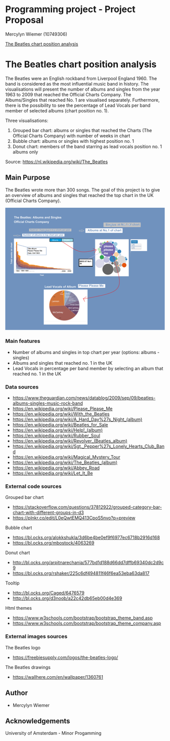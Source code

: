 # Programming project - Project Proposal #

Mercylyn Wiemer (10749306)

[The Beatles chart position analysis](https://mercylyn.github.io/mprogproject/index.html)

# The Beatles chart position analysis #

The Beatles were an English rockband from Liverpool England 1960. The band is considered as the most influential music band in history. The visualisations will present the number of albums and singles from the year 1963 to 2009 that reached the Official Charts Company. The Albums/Singles that reached No. 1 are visualised separately. Furthermore, there is the possibility to see the percentage of Lead Vocals per band member of selected albums (chart position no. 1).

Three visualisations:
1) Grouped bar chart: albums or singles that reached the Charts (The Official Charts Company) with number of weeks in chart
2) Bubble chart: albums or singles with highest position no. 1
3) Donut chart: members of the band starring as lead vocals position no. 1 albums only

Source: https://nl.wikipedia.org/wiki/The_Beatles

## Main Purpose ##
The Beatles wrote more than 300 songs. The goal of this project is to give an overview
of albums and singles that reached the top chart in the UK (Official Charts Company).

![](docs/beatles_project_proposal.png)

### Main features ###
* Number of albums and singles in top chart per year (options: albums - singles)
* Albums and singles that reached no. 1 in the UK
* Lead Vocals in percentage per band member by selecting an album that reached no. 1 in the UK

### Data sources ###
* https://www.theguardian.com/news/datablog/2009/sep/09/beatles-albums-singles-music-rock-band
* https://en.wikipedia.org/wiki/Please_Please_Me
* https://en.wikipedia.org/wiki/With_the_Beatles
* https://en.wikipedia.org/wiki/A_Hard_Day%27s_Night_(album)
* https://en.wikipedia.org/wiki/Beatles_for_Sale
* https://en.wikipedia.org/wiki/Help!_(album)
* https://en.wikipedia.org/wiki/Rubber_Soul
* https://en.wikipedia.org/wiki/Revolver_(Beatles_album)
* https://en.wikipedia.org/wiki/Sgt._Pepper%27s_Lonely_Hearts_Club_Band
* https://en.wikipedia.org/wiki/Magical_Mystery_Tour
* https://en.wikipedia.org/wiki/The_Beatles_(album)
* https://en.wikipedia.org/wiki/Abbey_Road
* https://en.wikipedia.org/wiki/Let_It_Be

### External code sources ###
Grouped bar chart
* https://stackoverflow.com/questions/37812922/grouped-category-bar-chart-with-different-groups-in-d3
* https://plnkr.co/edit/L0eQwtEMQ413CpoS5nvo?p=preview

Bubble chart
* https://bl.ocks.org/alokkshukla/3d6be4be0ef9f6977ec6718b2916d168
* https://bl.ocks.org/mbostock/4063269

Donut chart
* http://bl.ocks.org/arpitnarechania/577bd1d188d66dd7dffb69340dc2d9c9
* https://bl.ocks.org/rshaker/225c6df494811f46f6ea53eba63da817

Tooltip
* http://bl.ocks.org/Caged/6476579
* http://bl.ocks.org/d3noob/a22c42db65eb00d4e369

Html themes
* https://www.w3schools.com/bootstrap/bootstrap_theme_band.asp
* https://www.w3schools.com/bootstrap/bootstrap_theme_company.asp

### External images sources ###
The Beatles logo
* https://freebiesupply.com/logos/the-beatles-logo/

The Beatles drawings
* https://wallhere.com/en/wallpaper/1360761

## Author ##
* Mercylyn Wiemer

## Acknowledgements ##
University of Amsterdam - Minor Progamming
